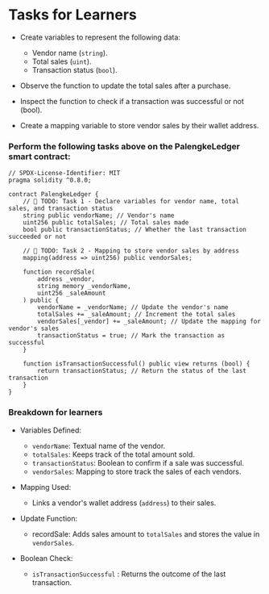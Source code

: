 # Tasks for Learners

- Create variables to represent the following data:

  - Vendor name (`string`).
  - Total sales (`uint`).
  - Transaction status (`bool`).

- Observe the function to update the total sales after a purchase.
- Inspect the function to check if a transaction was successful or not (bool).
- Create a mapping variable to store vendor sales by their wallet address.

### Perform the following tasks above on the PalengkeLedger smart contract:

```solidity
// SPDX-License-Identifier: MIT
pragma solidity ^0.8.0;

contract PalengkeLedger {
    // 🚩 TODO: Task 1 - Declare variables for vendor name, total sales, and transaction status
    string public vendorName; // Vendor's name
    uint256 public totalSales; // Total sales made
    bool public transactionStatus; // Whether the last transaction succeeded or not

    // 🚩 TODO: Task 2 - Mapping to store vendor sales by address
    mapping(address => uint256) public vendorSales;

    function recordSale(
        address _vendor,
        string memory _vendorName,
        uint256 _saleAmount
    ) public {
        vendorName = _vendorName; // Update the vendor's name
        totalSales += _saleAmount; // Increment the total sales
        vendorSales[_vendor] += _saleAmount; // Update the mapping for vendor's sales
        transactionStatus = true; // Mark the transaction as successful
    }

    function isTransactionSuccessful() public view returns (bool) {
        return transactionStatus; // Return the status of the last transaction
    }
}
```

### Breakdown for learners

- Variables Defined:

  - `vendorName`: Textual name of the vendor.
  - `totalSales`: Keeps track of the total amount sold.
  - `transactionStatus`: Boolean to confirm if a sale was successful.
  - `vendorSales`: Mapping to store track the sales of each vendors.

- Mapping Used:
  - Links a vendor's wallet address (`address`) to their sales.
- Update Function:
  - recordSale: Adds sales amount to `totalSales` and stores the value in `vendorSales`.
- Boolean Check:
  - `isTransactionSuccessful` : Returns the outcome of the last transaction.

